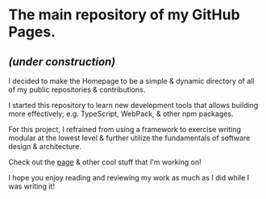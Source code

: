 # The main repository of my GitHub Pages.

## _(under construction)_

I decided to make the Homepage to be a simple & dynamic directory of all of my public repositories & contributions.

I started this repository to learn new development tools that allows building more effectively; e.g. TypeScript, WebPack, & other npm packages.

For this project, I refrained from using a framework to exercise writing modular at the lowest level & further utilize the fundamentals of software design & architecture.

Check out the [page](https://ian-tabs.github.io/) & other cool stuff that I'm working on!

I hope you enjoy reading and reviewing my work as much as I did while I was writing it!
